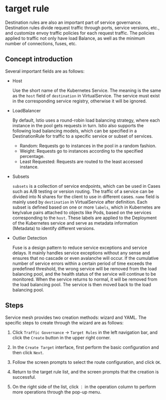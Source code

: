 # target rule

Destination rules are also an important part of service governance. Destination rules divide request traffic through ports, service versions, etc., and customize envoy traffic policies for each request traffic. The policies applied to traffic not only have load Balance, as well as the minimum number of connections, fuses, etc.

## Concept introduction

Several important fields are as follows:

- Host

    Use the short name of the Kubernetes Service. The meaning is the same as the `host` field of `destination` in VirtualService. The service must exist in the corresponding service registry, otherwise it will be ignored.

- LoadBalancer

    By default, Istio uses a round-robin load balancing strategy, where each instance in the pool gets requests in turn.
    Istio also supports the following load balancing models, which can be specified in a DestinationRule for traffic to a specific service or subset of services.

    - Random: Requests go to instances in the pool in a random fashion.
    - Weight: Requests go to instances according to the specified percentage.
    - Least Requested: Requests are routed to the least accessed instance.

- Subsets

    `subsets` is a collection of service endpoints, which can be used in Cases such as A/B testing or version routing.
    The traffic of a service can be divided into N shares for the client to use in different cases.
    `name` field is mainly used by `destination` in VirtualService after definition.
    Each subset is defined based on one or more `labels`, which in Kubernetes are key/value pairs attached to objects like Pods, based on the services corresponding to the `host`.
    These labels are applied to the Deployment of the Kubernetes service and serve as metadata information (Metadata) to identify different versions.

- Outlier Detection
  
    Fuse is a design pattern to reduce service exceptions and service delays. It mainly handles service exceptions without any sense and ensures that no cascade or even avalanche will occur.
    If the cumulative number of service errors within a certain period of time exceeds the predefined threshold, the wrong service will be removed from the load balancing pool, and the health status of the service will continue to be monitored. When the service returns to normal, it will be removed from the load balancing pool. The service is then moved back to the load balancing pool.

## Steps

Service mesh provides two creation methods: wizard and YAML. The specific steps to create through the wizard are as follows:

1. Click `Traffic Governance` -> `Target Rules` in the left navigation bar, and click the `Create` button in the upper right corner.

    

2. In the `Create Target` interface, first perform the basic configuration and then click `Next`.

    

3. Follow the screen prompts to select the route configuration, and click `OK`.

    

4. Return to the target rule list, and the screen prompts that the creation is successful.

    

5. On the right side of the list, click `⋮` in the operation column to perform more operations through the pop-up menu.

    